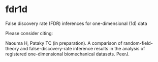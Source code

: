 # fdr1d
False discovery rate (FDR) inferences for one-dimensional (1d) data



Please consider citing:

Naouma H, Pataky TC (in preparation). A comparison of random-field-theory and false-discovery-rate inference results in the analysis of registered one-dimensional biomechanical datasets. PeerJ.

